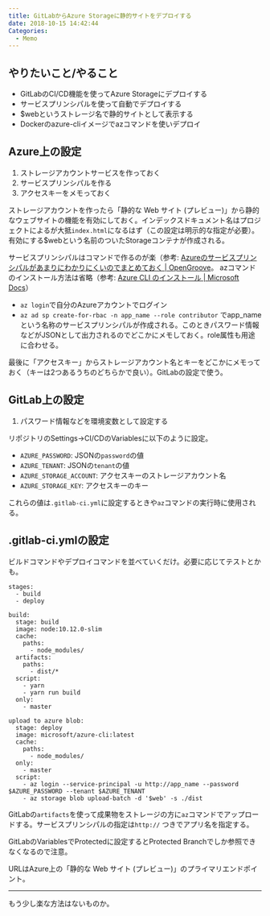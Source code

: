 ```yaml
---
title: GitLabからAzure Storageに静的サイトをデプロイする
date: 2018-10-15 14:42:44
Categories:
  - Memo
---
```


## やりたいこと/やること
- GitLabのCI/CD機能を使ってAzure Storageにデプロイする
- サービスプリンシパルを使って自動でデプロイする
- $webというストレージ名で静的サイトとして表示する
- Dockerのazure-cliイメージでazコマンドを使いデプロイ

<!-- more -->

## Azure上の設定
1. ストレージアカウントサービスを作っておく
2. サービスプリンシパルを作る
3. アクセスキーをメモっておく

ストレージアカウントを作ったら「静的な Web サイト (プレビュー)」から静的なウェブサイトの機能を有効にしておく。インデックスドキュメント名はプロジェクトによるが大抵`index.html`になるはず（この設定は明示的な指定が必要）。有効にする$webという名前のついたStorageコンテナが作成される。

サービスプリンシパルはコマンドで作るのが楽（参考: [Azureのサービスプリンシパルがあまりにわかりにくいのでまとめておく | OpenGroove](https://open-groove.net/azure/azure-service-principal/)。
azコマンドのインストール方法は省略（参考: [Azure CLI のインストール | Microsoft Docs](https://docs.microsoft.com/ja-jp/cli/azure/install-azure-cli?view=azure-cli-latest)）

- `az login`で自分のAzureアカウントでログイン
- `az ad sp create-for-rbac -n app_name --role contributor` でapp_nameという名称のサービスプリンシパルが作成される。このときパスワード情報などがJSONとして出力されるのでどこかにメモしておく。role属性も用途に合わせる。

最後に「アクセスキー」からストレージアカウント名とキーをどこかにメモっておく（キーは2つあるうちのどちらかで良い）。GitLabの設定で使う。

## GitLab上の設定
1. パスワード情報などを環境変数として設定する

リポジトリのSettings→CI/CDのVariablesに以下のように設定。

- `AZURE_PASSWORD`: JSONの`password`の値
- `AZURE_TENANT`: JSONの`tenant`の値
- `AZURE_STORAGE_ACCOUNT`: アクセスキーのストレージアカウント名
- `AZURE_STORAGE_KEY`: アクセスキーのキー

これらの値は`.gitlab-ci.yml`に設定するときや`az`コマンドの実行時に使用される。

## .gitlab-ci.ymlの設定
ビルドコマンドやデプロイコマンドを並べていくだけ。必要に応じてテストとかも。

```
stages:
  - build
  - deploy

build:
  stage: build
  image: node:10.12.0-slim
  cache:
    paths:
      - node_modules/
  artifacts:
    paths:
      - dist/*
  script:
    - yarn
    - yarn run build
  only:
    - master

upload to azure blob:
  stage: deploy
  image: microsoft/azure-cli:latest
  cache:
    paths:
      - node_modules/
  only:
    - master
  script:
    - az login --service-principal -u http://app_name --password $AZURE_PASSWORD --tenant $AZURE_TENANT
    - az storage blob upload-batch -d '$web' -s ./dist
```

GitLabの`artifacts`を使って成果物をストレージの方に`az`コマンドでアップロードする。サービスプリンシパルの指定は`http://` つきでアプリ名を指定する。

GitLabのVariablesでProtectedに設定するとProtected Branchでしか参照できなくなるので注意。

URLはAzure上の「静的な Web サイト (プレビュー)」のプライマリエンドポイント。

---

もう少し楽な方法はないものか。
